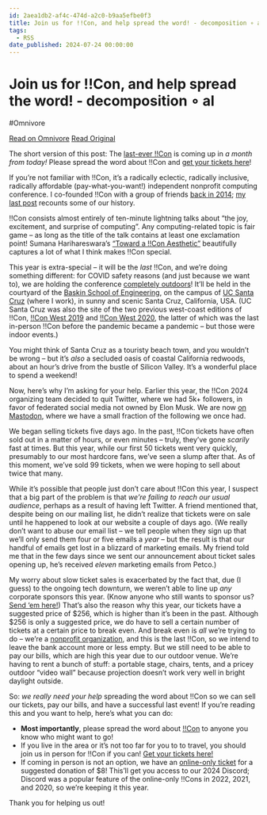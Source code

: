 ```yaml
---
id: 2aea1db2-af4c-474d-a2c0-b9aa5efbe0f3
title: Join us for !!Con, and help spread the word! - decomposition ∘ al
tags:
  - RSS
date_published: 2024-07-24 00:00:00
---
```


# Join us for !!Con, and help spread the word! - decomposition ∘ al
#Omnivore

[Read on Omnivore](https://omnivore.app/me/join-us-for-con-and-help-spread-the-word-decomposition-al-190e6abb0f2)
[Read Original](https://decomposition.al/blog/2024/07/24/join-us-for-bangbangcon-and-help-spread-the-word/)



The short version of this post: The [last-ever !!Con](https:&#x2F;&#x2F;bangbangcon.com&#x2F;) is coming up in _a month from today!_ Please spread the word about !!Con and [get your tickets here](https:&#x2F;&#x2F;bangbangcon2024.ticketspice.com&#x2F;tickets)!

If you’re not familiar with !!Con, it’s a radically eclectic, radically inclusive, radically affordable (pay-what-you-want!) independent nonprofit computing conference. I co-founded !!Con with a group of friends [back in 2014](https:&#x2F;&#x2F;bangbangcon.com&#x2F;2014&#x2F;); [my last post](https:&#x2F;&#x2F;decomposition.al&#x2F;blog&#x2F;2024&#x2F;06&#x2F;12&#x2F;the-last-bangbangcon&#x2F;) recounts some of our history.

!!Con consists almost entirely of ten-minute lightning talks about “the joy, excitement, and surprise of computing”. Any computing-related topic is fair game – as long as the title of the talk contains at least one exclamation point! Sumana Harihareswara’s [“Toward a !!Con Aesthetic”](https:&#x2F;&#x2F;recompilermag.com&#x2F;issues&#x2F;extras&#x2F;toward-a-bangbangcon-aesthetic&#x2F;) beautifully captures a lot of what I think makes !!Con special.

This year is extra-special – it will be the _last_ !!Con, and we’re doing something different: for COVID safety reasons (and just because we want to), we are holding the conference [completely outdoors](https:&#x2F;&#x2F;bangbangcon.com&#x2F;venue.html)! It’ll be held in the courtyard of the [Baskin School of Engineering](https:&#x2F;&#x2F;engineering.ucsc.edu&#x2F;), on the campus of [UC Santa Cruz](https:&#x2F;&#x2F;www.ucsc.edu&#x2F;) (where I work), in sunny and scenic Santa Cruz, California, USA. (UC Santa Cruz was also the site of the two previous west-coast editions of !!Con, [!!Con West 2019](https:&#x2F;&#x2F;bangbangcon.com&#x2F;west&#x2F;2019&#x2F;) and [!!Con West 2020](https:&#x2F;&#x2F;bangbangcon.com&#x2F;west&#x2F;2020&#x2F;), the latter of which was the last in-person !!Con before the pandemic became a pandemic – but those were indoor events.)

You might think of Santa Cruz as a touristy beach town, and you wouldn’t be wrong – but it’s _also_ a secluded oasis of coastal California redwoods, about an hour’s drive from the bustle of Silicon Valley. It’s a wonderful place to spend a weekend!

Now, here’s why I’m asking for your help. Earlier this year, the !!Con 2024 organizing team decided to quit Twitter, where we had 5k+ followers, in favor of federated social media not owned by Elon Musk. We are now [on Mastodon](https:&#x2F;&#x2F;mastodon.social&#x2F;@bangbangcon), where we have a small fraction of the following we once had.

We began selling tickets five days ago. In the past, !!Con tickets have often sold out in a matter of hours, or even minutes – truly, they’ve gone _scarily_ fast at times. But this year, while our first 50 tickets went very quickly, presumably to our most hardcore fans, we’ve seen a slump after that. As of this moment, we’ve sold 99 tickets, when we were hoping to sell about twice that many.

While it’s possible that people just don’t care about !!Con this year, I suspect that a big part of the problem is that _we’re failing to reach our usual audience_, perhaps as a result of having left Twitter. A friend mentioned that, despite being on our mailing list, he didn’t realize that tickets were on sale until he happened to look at our website a couple of days ago. (We really don’t want to abuse our email list – we tell people when they sign up that we’ll only send them four or five emails a _year_ – but the result is that our handful of emails get lost in a blizzard of marketing emails. My friend told me that in the few days since we sent our announcement about ticket sales opening up, he’s received _eleven_ marketing emails from Petco.)

My worry about slow ticket sales is exacerbated by the fact that, due (I guess) to the ongoing tech downturn, we weren’t able to line up _any_ corporate sponsors this year. (Know anyone who still wants to sponsor us? [Send ‘em here!](https:&#x2F;&#x2F;bangbangcon.com&#x2F;sponsors.html)) That’s also the reason why this year, our tickets have a suggested price of $256, which is higher than it’s been in the past. Although $256 is only a suggested price, we do have to sell a certain number of tickets at a certain price to break even. And break even is _all_ we’re trying to do – we’re a [nonprofit organization](https:&#x2F;&#x2F;exclamation.foundation&#x2F;), and this is the last !!Con, so we intend to leave the bank account more or less empty. But we still need to be able to pay our bills, which are high this year due to our outdoor venue. We’re having to rent a bunch of stuff: a portable stage, chairs, tents, and a pricey outdoor “video wall” because projection doesn’t work very well in bright daylight outside.

So: _we really need your help_ spreading the word about !!Con so we can sell our tickets, pay our bills, and have a successful last event! If you’re reading this and you want to help, here’s what you can do:

* **Most importantly**, please spread the word about [!!Con](https:&#x2F;&#x2F;bangbangcon.com&#x2F;) to anyone you know who might want to go!
* If you live in the area or it’s not too far for you to to travel, you should join us in person for !!Con if you can! [Get your tickets here!](https:&#x2F;&#x2F;bangbangcon2024.ticketspice.com&#x2F;tickets)
* If coming in person is not an option, we have an [online-only ticket](https:&#x2F;&#x2F;bangbangcon2024.ticketspice.com&#x2F;tickets) for a suggested donation of $8! This’ll get you access to our 2024 Discord; Discord was a popular feature of the online-only !!Cons in 2022, 2021, and 2020, so we’re keeping it this year.

Thank you for helping us out!